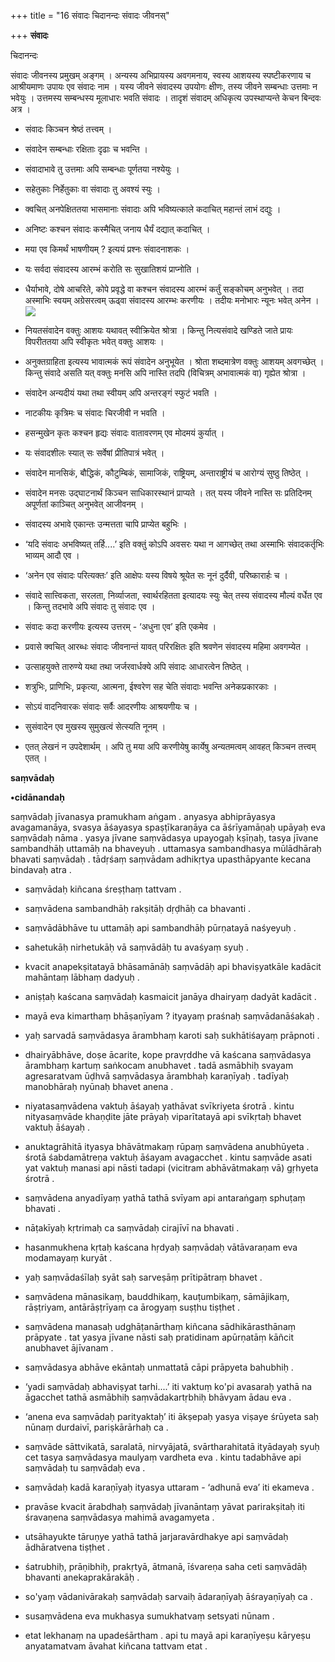 +++
title = "16 संवादः चिदानन्दः संवादः जीवनस्"

+++
**संवादः**

चिदानन्दः

संवादः जीवनस्य प्रमुखम् अङ्गम् । अन्यस्य अभिप्रायस्य अवगमनाय, स्वस्य आशयस्य स्पष्टीकरणाय च आश्रीयमाणः उपायः एव संवादः नाम । यस्य जीवने संवादस्य उपयोगः क्षीणः, तस्य जीवने सम्बन्धाः उत्तमाः न भवेयुः । उत्तमस्य सम्बन्धस्य मूलाधारः भवति संवादः । तादृशं संवादम् अधिकृत्य उपस्थाप्यन्ते केचन बिन्दवः अत्र ।

- संवादः किञ्चन श्रेष्ठं तत्त्वम् ।

- संवादेन सम्बन्धाः रक्षिताः दृढाः च भवन्ति ।

- संवादाभावे तु उत्तमाः अपि सम्बन्धाः पूर्णतया नश्येयुः ।

- सहेतुकाः निर्हेतुकाः वा संवादाः तु अवश्यं स्युः ।

- क्वचित् अनपेक्षिततया भासमानाः संवादाः अपि भविष्यत्काले कदाचित् महान्तं लाभं दद्युः ।

- अनिष्टः कश्चन संवादः कस्मैचित् जनाय धैर्यं दद्यात् कदाचित् ।

- मया एव किमर्थं भाषणीयम् ? इत्ययं प्रश्नः संवादनाशकः ।

- यः सर्वदा संवादस्य आरम्भं करोति सः सुखातिशयं प्राप्नोति ।

- धैर्याभावे, दोषे आचरिते, कोपे प्रवृद्धे वा कश्चन संवादस्य आरम्भं कर्तुं सङ्कोचम् अनुभवेत् । तदा अस्माभिः स्वयम् अग्रेसरत्वम् ऊढ्वा संवादस्य आरम्भः करणीयः । तदीयः मनोभारः न्यूनः भवेत् अनेन ।![](magazine_images/img-1664544683Samvada.jpg)

- नियतसंवादेन वक्तुः आशयः यथावत् स्वीक्रियेत श्रोत्रा । किन्तु नित्यसंवादे खण्डिते जाते प्रायः विपरीततया अपि स्वीकृतः भवेत् वक्तुः आशयः ।

- अनुक्तग्राहिता इत्यस्य भावात्मकं रूपं संवादेन अनुभूयेत । श्रोता शब्दमात्रेण वक्तुः आशयम् अवगच्छेत् । किन्तु संवादे असति यत् वक्तुः मनसि अपि नास्ति तदपि (विचित्रम् अभावात्मकं वा) गृह्येत श्रोत्रा ।

- संवादेन अन्यदीयं यथा तथा स्वीयम् अपि अन्तरङ्गं स्फुटं भवति ।

- नाटकीयः कृत्रिमः च संवादः चिरजीवी न भवति ।

- हसन्मुखेन कृतः कश्चन हृद्यः संवादः वातावरणम् एव मोदमयं कुर्यात् ।

- यः संवादशीलः स्यात् सः सर्वेषां प्रीतिपात्रं भवेत् ।

- संवादेन मानसिकं, बौद्धिकं, कौटुम्बिकं, सामाजिकं, राष्ट्रियम्, अन्ताराष्ट्रीयं च आरोग्यं सुष्ठु तिष्ठेत् ।

- संवादेन मनसः उद्घाटनार्थं किञ्चन साधिकारस्थानं प्राप्यते । तत् यस्य जीवने नास्ति सः प्रतिदिनम् अपूर्णतां काञ्चित् अनुभवेत् आजीवनम् ।

- संवादस्य अभावे एकान्तः उन्मत्तता चापि प्राप्येत बहुभिः ।

- ‘यदि संवादः अभविष्यत् तर्हि....’ इति वक्तुं कोऽपि अवसरः यथा न आगच्छेत् तथा अस्माभिः संवादकर्तृभिः भाव्यम् आदौ एव ।

- ‘अनेन एव संवादः परित्यक्तः’ इति आक्षेपः यस्य विषये श्रूयेत सः नूनं दुर्दैवी, परिष्कारार्हः च ।

- संवादे सात्त्विकता, सरलता, निर्व्याजता, स्वार्थरहितता इत्यादयः स्युः चेत् तस्य संवादस्य मौल्यं वर्धेत एव । किन्तु तदभावे अपि संवादः तु संवादः एव ।

- संवादः कदा करणीयः इत्यस्य उत्तरम् - ‘अधुना एव’ इति एकमेव ।

- प्रवासे क्वचित् आरब्धः संवादः जीवनान्तं यावत् परिरक्षितः इति श्रवणेन संवादस्य महिमा अवगम्येत ।

- उत्साहयुक्ते तारुण्ये यथा तथा जर्जरवार्धक्ये अपि संवादः आधारत्वेन तिष्ठेत् ।

- शत्रुभिः, प्राणिभिः, प्रकृत्या, आत्मना, ईश्वरेण सह चेति संवादाः भवन्ति अनेकप्रकारकाः ।

- सोऽयं वादनिवारकः संवादः सर्वैः आदरणीयः आश्रयणीयः च ।

- सुसंवादेन एव मुखस्य सुमुखत्वं सेत्स्यति नूनम् ।

- एतत् लेखनं न उपदेशार्थम् । अपि तु मया अपि करणीयेषु कार्येषु अन्यतमत्वम् आवहत् किञ्चन तत्त्वम् एतत् ।



**saṃvādaḥ**

**•cidānandaḥ**

saṃvādaḥ jīvanasya pramukham aṅgam . anyasya abhiprāyasya avagamanāya, svasya āśayasya spaṣṭīkaraṇāya ca āśrīyamāṇaḥ upāyaḥ eva saṃvādaḥ nāma . yasya jīvane saṃvādasya upayogaḥ kṣīṇaḥ, tasya jīvane sambandhāḥ uttamāḥ na bhaveyuḥ . uttamasya sambandhasya mūlādhāraḥ bhavati saṃvādaḥ . tādṛśaṃ saṃvādam adhikṛtya upasthāpyante kecana bindavaḥ atra .

- saṃvādaḥ kiñcana śreṣṭhaṃ tattvam .

- saṃvādena sambandhāḥ rakṣitāḥ dṛḍhāḥ ca bhavanti .

- saṃvādābhāve tu uttamāḥ api sambandhāḥ pūrṇatayā naśyeyuḥ .

- sahetukāḥ nirhetukāḥ vā saṃvādāḥ tu avaśyaṃ syuḥ .

- kvacit anapekṣitatayā bhāsamānāḥ saṃvādāḥ api bhaviṣyatkāle kadācit mahāntaṃ lābhaṃ dadyuḥ .

- aniṣṭaḥ kaścana saṃvādaḥ kasmaicit janāya dhairyaṃ dadyāt kadācit .

- mayā eva kimarthaṃ bhāṣaṇīyam ? ityayaṃ praśnaḥ saṃvādanāśakaḥ .

- yaḥ sarvadā saṃvādasya ārambhaṃ karoti saḥ sukhātiśayaṃ prāpnoti .

- dhairyābhāve, doṣe ācarite, kope pravṛddhe vā kaścana saṃvādasya ārambhaṃ kartuṃ saṅkocam anubhavet . tadā asmābhiḥ svayam agresaratvam ūḍhvā saṃvādasya ārambhaḥ karaṇīyaḥ . tadīyaḥ manobhāraḥ nyūnaḥ bhavet anena .

- niyatasaṃvādena vaktuḥ āśayaḥ yathāvat svīkriyeta śrotrā . kintu nityasaṃvāde khaṇḍite jāte prāyaḥ viparītatayā api svīkṛtaḥ bhavet vaktuḥ āśayaḥ .

- anuktagrāhitā ityasya bhāvātmakaṃ rūpaṃ saṃvādena anubhūyeta . śrotā śabdamātreṇa vaktuḥ āśayam avagacchet . kintu saṃvāde asati yat vaktuḥ manasi api nāsti tadapi (vicitram abhāvātmakaṃ vā) gṛhyeta śrotrā .

- saṃvādena anyadīyaṃ yathā tathā svīyam api antaraṅgaṃ sphuṭaṃ bhavati .

- nāṭakīyaḥ kṛtrimaḥ ca saṃvādaḥ cirajīvī na bhavati .

- hasanmukhena kṛtaḥ kaścana hṛdyaḥ saṃvādaḥ vātāvaraṇam eva modamayaṃ kuryāt .

- yaḥ saṃvādaśīlaḥ syāt saḥ sarveṣāṃ prītipātraṃ bhavet .

- saṃvādena mānasikaṃ, bauddhikaṃ, kauṭumbikaṃ, sāmājikaṃ, rāṣṭriyam, antārāṣṭrīyaṃ ca ārogyaṃ suṣṭhu tiṣṭhet .

- saṃvādena manasaḥ udghāṭanārthaṃ kiñcana sādhikārasthānaṃ prāpyate . tat yasya jīvane nāsti saḥ pratidinam apūrṇatāṃ kāñcit anubhavet ājīvanam .

- saṃvādasya abhāve ekāntaḥ unmattatā cāpi prāpyeta bahubhiḥ .

- ‘yadi saṃvādaḥ abhaviṣyat tarhi....’ iti vaktuṃ ko'pi avasaraḥ yathā na āgacchet tathā asmābhiḥ saṃvādakartṛbhiḥ bhāvyam ādau eva .

- ‘anena eva saṃvādaḥ parityaktaḥ’ iti ākṣepaḥ yasya viṣaye śrūyeta saḥ nūnaṃ durdaivī, pariṣkārārhaḥ ca .

- saṃvāde sāttvikatā, saralatā, nirvyājatā, svārtharahitatā ityādayaḥ syuḥ cet tasya saṃvādasya maulyaṃ vardheta eva . kintu tadabhāve api saṃvādaḥ tu saṃvādaḥ eva .

- saṃvādaḥ kadā karaṇīyaḥ ityasya uttaram - ‘adhunā eva’ iti ekameva .

- pravāse kvacit ārabdhaḥ saṃvādaḥ jīvanāntaṃ yāvat parirakṣitaḥ iti śravaṇena saṃvādasya mahimā avagamyeta .

- utsāhayukte tāruṇye yathā tathā jarjaravārdhakye api saṃvādaḥ ādhāratvena tiṣṭhet .

- śatrubhiḥ, prāṇibhiḥ, prakṛtyā, ātmanā, īśvareṇa saha ceti saṃvādāḥ bhavanti anekaprakārakāḥ .

- so'yaṃ vādanivārakaḥ saṃvādaḥ sarvaiḥ ādaraṇīyaḥ āśrayaṇīyaḥ ca .

- susaṃvādena eva mukhasya sumukhatvaṃ setsyati nūnam .

- etat lekhanaṃ na upadeśārtham . api tu mayā api karaṇīyeṣu kāryeṣu anyatamatvam āvahat kiñcana tattvam etat .
